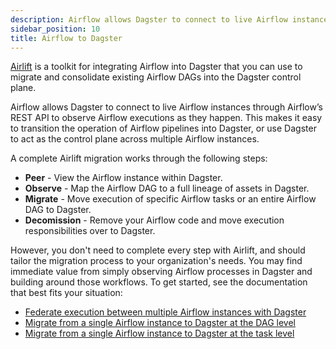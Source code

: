 ```yaml
---
description: Airflow allows Dagster to connect to live Airflow instances through Airflow’s REST API to observe Airflow executions as they happen, allowing you to easily transition the operation of Airflow pipelines into Dagster, or use Dagster as the control plane across multiple Airflow instances.
sidebar_position: 10
title: Airflow to Dagster
---
```


[Airlift](/integrations/libraries/airlift) is a toolkit for integrating Airflow into Dagster that you can use to migrate and consolidate existing Airflow DAGs into the Dagster control plane.

Airflow allows Dagster to connect to live Airflow instances through Airflow’s REST API to observe Airflow executions as they happen. This makes it easy to transition the operation of Airflow pipelines into Dagster, or use Dagster to act as the control plane across multiple Airflow instances.

A complete Airlift migration works through the following steps:

- **Peer** - View the Airflow instance within Dagster.
- **Observe** - Map the Airflow DAG to a full lineage of assets in Dagster.
- **Migrate** - Move execution of specific Airflow tasks or an entire Airflow DAG to Dagster.
- **Decomission** - Remove your Airflow code and move execution responsibilities over to Dagster.

However, you don't need to complete every step with Airlift, and should tailor the migration process to your organization's needs. You may find immediate value from simply observing Airflow processes in Dagster and building around those workflows. To get started, see the documentation that best fits your situation:

- [Federate execution between multiple Airflow instances with Dagster](/guides/migrate/airflow-to-dagster/federation)
- [Migrate from a single Airflow instance to Dagster at the DAG level](/guides/migrate/airflow-to-dagster/dag-level-migration)
- [Migrate from a single Airflow instance to Dagster at the task level](/guides/migrate/airflow-to-dagster/task-level-migration)
